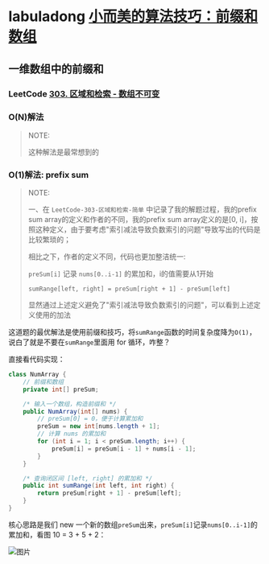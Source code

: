 # labuladong [小而美的算法技巧：前缀和数组](https://mp.weixin.qq.com/s?__biz=MzAxODQxMDM0Mw==&mid=2247494095&idx=2&sn=19a2609f33eadbbda1f6b75e2298d931&scene=21#wechat_redirect)

## 一维数组中的前缀和

### LeetCode [303. 区域和检索 - 数组不可变](https://leetcode-cn.com/problems/range-sum-query-immutable/)



### O(N)解法

> NOTE: 
>
> 这种解法是最常想到的



### O(1)解法: prefix sum

> NOTE: 
>
> 一、在 `LeetCode-303-区域和检索-简单` 中记录了我的解题过程，我的prefix sum array的定义和作者的不同，我的prefix sum array定义的是[0, i]，按照这种定义，由于要考虑"索引减法导致负数索引的问题"导致写出的代码是比较繁琐的；
>
> 相比之下，作者的定义不同，代码也更加整洁统一:
>
> `preSum[i]` 记录 `nums[0..i-1]` 的累加和，i的值需要从1开始
>
> `sumRange[left, right] = preSum[right + 1] - preSum[left]`
>
> 显然通过上述定义避免了"索引减法导致负数索引的问题"，可以看到上述定义使用的加法

这道题的最优解法是使用前缀和技巧，将`sumRange`函数的时间复杂度降为`O(1)`，说白了就是不要在`sumRange`里面用 for 循环，咋整？

直接看代码实现：

```Java
class NumArray {
    // 前缀和数组
    private int[] preSum;

    /* 输入一个数组，构造前缀和 */
    public NumArray(int[] nums) {
        // preSum[0] = 0，便于计算累加和
        preSum = new int[nums.length + 1];
        // 计算 nums 的累加和
        for (int i = 1; i < preSum.length; i++) {
            preSum[i] = preSum[i - 1] + nums[i - 1];
        }
    }

    /* 查询闭区间 [left, right] 的累加和 */
    public int sumRange(int left, int right) {
        return preSum[right + 1] - preSum[left];
    }
}
```

核心思路是我们 new 一个新的数组`preSum`出来，`preSum[i]`记录`nums[0..i-1]`的累加和，看图 10 = 3 + 5 + 2：

![图片](https://mmbiz.qpic.cn/sz_mmbiz_jpg/gibkIz0MVqdGFL8VaGGr0vzRcmibenAMtMGcMLfUt26I5y8ibbgA6YiawXP2UGU3ke758gO1GqogeOV9FiarJThypBA/640?wx_fmt=jpeg&tp=webp&wxfrom=5&wx_lazy=1&wx_co=1)